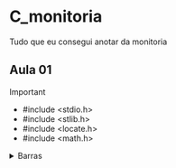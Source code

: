 # C_monitoria

 Tudo que eu consegui anotar da monitoria 

## Aula 01 
 >[!IMPORTANT]
>- #include <stdio.h>
>- #include <stlib.h>
>- #include <locate.h>
>- #include <math.h>

<Details>
<summary>Barras</summary>
  >[!IMPORTANT]
>- \n quebra de linha
>- \t paragrafo
>- \a alerta

 
